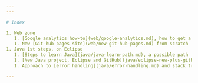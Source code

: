 ```yaml
---
---

# Index

1. Web zone
   1. [Google analytics how-to](web/google-analytics.md), how to get a new ID
   1. New [Git-hub pages site](web/new-git-hub-pages.md) from scratch
1. Java 1st steps, on Eclipse
   1. [Steps to learn Java](java/java-learn-path.md), a possible path
   1. [New Java project, Eclipse and GitHub](java/eclipse-new-plus-github.md)
   1. Approach to [error handling](java/error-handling.md) and stack trace

---
```


